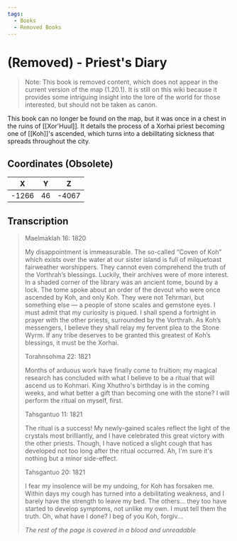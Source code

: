 ```yaml
---
tags:
  - Books
  - Removed Books
---
```

# (Removed) - Priest's Diary
> Note: This book is removed content, which does not appear in the current version of the map (1.20.1). It is still on this wiki because it provides some intriguing insight into the lore of the world for those interested, but should not be taken as canon.

This book can no longer be found on the map, but it was once in a chest in the ruins of [[Xor'Huul]]. It details the process of a Xorhai priest becoming one of [[Koh]]'s ascended, which turns into a debilitating sickness that spreads throughout the city.

## Coordinates (Obsolete)
| **X** | **Y** | **Z** |
| :---: | :---: | :---: |
| -1266 |  46   | -4067 |

## Transcription
> Maelmaklah 16: 1820
>
> My disappointment is immeasurable. The so-called “Coven of Koh” which exists over the water at our sister island is full of milquetoast fairweather worshippers. They cannot even comprehend the truth of the Vorthrah’s blessings. Luckily, their archives were of more interest. In a shaded corner of the library was an ancient tome, bound by a lock. The tome spoke about an order of the devout who were once ascended by Koh, and only Koh. They were not Tehrmari, but something else — a people of stone scales and gemstone eyes. I must admit that my curiosity is piqued. I shall spend a fortnight in prayer with the other priests, surrounded by the Vorthrah. As Koh’s messengers, I believe they shall relay my fervent plea to the Stone Wyrm. If any tribe deserves to be granted this greatest of Koh’s blessings, it must be the Xorhai.
>
> Torahnsohma 22: 1821
>
> Months of arduous work have finally come to fruition; my magical research has concluded with what I believe to be a ritual that will ascend us to Kohmari. King Xhuthro's birthday is in the coming weeks, and what better a gift than becoming one with the stone? I will perform the ritual on myself, first.
>
> Tahsgantuo 11: 1821
>
> The ritual is a success! My newly-gained scales reflect the light of the crystals most brilliantly, and I have celebrated this great victory with the other priests. Though, I have noticed a slight cough that has developed not too long after the ritual occurred. Ah, I'm sure it's nothing but a minor side-effect.
>
> Tahsgantuo 20: 1821
>
> I fear my insolence will be my undoing, for Koh has forsaken me. Within days my cough has turned into a debilitating weakness, and I barely have the strength to leave my bed. The others... they too have started to develop symptoms, not unlike my own. I must tell them the truth. Oh, what have I done? I beg of you Koh, forgiv...
>
> *The rest of the page is covered in a blood and unreadable*

